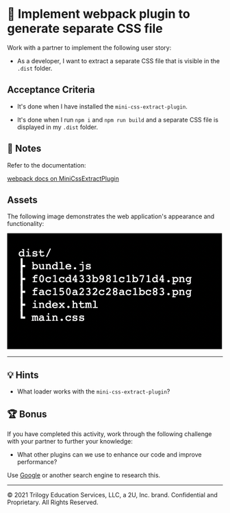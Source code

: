 # 📖 Implement webpack plugin to generate separate CSS file

Work with a partner to implement the following user story:

* As a developer, I want to extract a separate CSS file that is visible in the `.dist` folder. 

## Acceptance Criteria

* It's done when I have installed the `mini-css-extract-plugin`. 

* It's done when I run `npm i` and `npm run build` and a separate CSS file is displayed in my `.dist` folder. 

## 📝 Notes

Refer to the documentation: 

[webpack docs on MiniCssExtractPlugin](https://webpack.js.org/plugins/mini-css-extract-plugin/#getting-started)

## Assets

The following image demonstrates the web application's appearance and functionality:

![Image showing filetree with separate main.css file in dist folder.](./assets/file-tree.png)

---

## 💡 Hints

* What loader works with the `mini-css-extract-plugin`? 

## 🏆 Bonus

If you have completed this activity, work through the following challenge with your partner to further your knowledge:

* What other plugins can we use to enhance our code and improve performance? 

Use [Google](https://www.google.com) or another search engine to research this.

---
© 2021 Trilogy Education Services, LLC, a 2U, Inc. brand. Confidential and Proprietary. All Rights Reserved.
